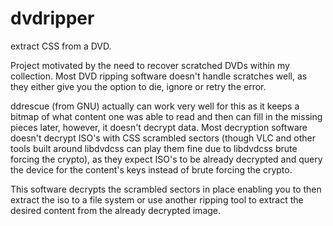 dvdripper
=========

extract CSS from a DVD.

Project motivated by the need to recover scratched DVDs within my collection.  Most DVD ripping software doesn't handle scratches well, as they either give you the option to die, ignore or retry the error.

ddrescue (from GNU) actually can work very well for this as it keeps a bitmap of what content one was able to read and then can fill in the missing pieces later, however, it doesn't decrypt data.  Most decryption software doesn't decrypt ISO's with CSS scrambled sectors (though VLC and other tools built around libdvdcss can play them fine due to libdvdcss brute forcing the crypto), as they expect ISO's to be already decrypted and query the device for the content's keys instead of brute forcing the crypto.

This software decrypts the scrambled sectors in place enabling you to then extract the iso to a file system or use another ripping tool to extract the desired content from the already decrypted image.